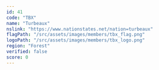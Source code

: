 ```yaml
---
id: 41
code: "TBX"
name: "Turbeaux"
nslink: "https://www.nationstates.net/nation=turbeaux"
flagPath: "/src/assets/images/members/tbx_flag.png"
logoPath: "/src/assets/images/members/tbx_logo.png"
region: "Forest"
verified: false
score: 0
---
```

